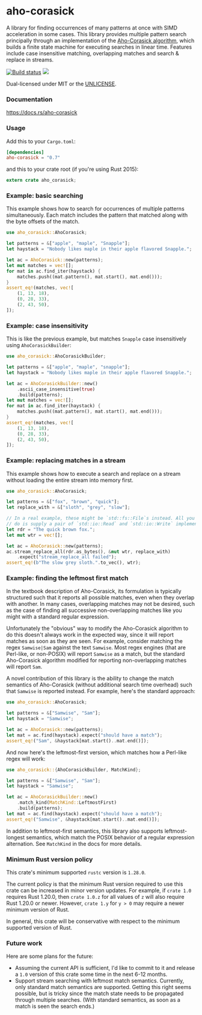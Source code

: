aho-corasick
============
A library for finding occurrences of many patterns at once with SIMD
acceleration in some cases. This library provides multiple pattern
search principally through an implementation of the
[Aho-Corasick algorithm](https://en.wikipedia.org/wiki/Aho%E2%80%93Corasick_algorithm),
which builds a finite state machine for executing searches in linear time.
Features include case insensitive matching, overlapping matches and search &
replace in streams.

[![Build status](https://github.com/BurntSushi/aho-corasick/workflows/ci/badge.svg)](https://github.com/BurntSushi/aho-corasick/actions)
[![](http://meritbadge.herokuapp.com/aho-corasick)](https://crates.io/crates/aho-corasick)

Dual-licensed under MIT or the [UNLICENSE](http://unlicense.org).


### Documentation

https://docs.rs/aho-corasick


### Usage

Add this to your `Cargo.toml`:

```toml
[dependencies]
aho-corasick = "0.7"
```

and this to your crate root (if you're using Rust 2015):

```rust
extern crate aho_corasick;
```


### Example: basic searching

This example shows how to search for occurrences of multiple patterns
simultaneously. Each match includes the pattern that matched along with the
byte offsets of the match.

```rust
use aho_corasick::AhoCorasick;

let patterns = &["apple", "maple", "Snapple"];
let haystack = "Nobody likes maple in their apple flavored Snapple.";

let ac = AhoCorasick::new(patterns);
let mut matches = vec![];
for mat in ac.find_iter(haystack) {
    matches.push((mat.pattern(), mat.start(), mat.end()));
}
assert_eq!(matches, vec![
    (1, 13, 18),
    (0, 28, 33),
    (2, 43, 50),
]);
```


### Example: case insensitivity

This is like the previous example, but matches `Snapple` case insensitively
using `AhoCorasickBuilder`:

```rust
use aho_corasick::AhoCorasickBuilder;

let patterns = &["apple", "maple", "snapple"];
let haystack = "Nobody likes maple in their apple flavored Snapple.";

let ac = AhoCorasickBuilder::new()
    .ascii_case_insensitive(true)
    .build(patterns);
let mut matches = vec![];
for mat in ac.find_iter(haystack) {
    matches.push((mat.pattern(), mat.start(), mat.end()));
}
assert_eq!(matches, vec![
    (1, 13, 18),
    (0, 28, 33),
    (2, 43, 50),
]);
```


### Example: replacing matches in a stream

This example shows how to execute a search and replace on a stream without
loading the entire stream into memory first.

```rust
use aho_corasick::AhoCorasick;

let patterns = &["fox", "brown", "quick"];
let replace_with = &["sloth", "grey", "slow"];

// In a real example, these might be `std::fs::File`s instead. All you need to
// do is supply a pair of `std::io::Read` and `std::io::Write` implementations.
let rdr = "The quick brown fox.";
let mut wtr = vec![];

let ac = AhoCorasick::new(patterns);
ac.stream_replace_all(rdr.as_bytes(), &mut wtr, replace_with)
    .expect("stream_replace_all failed");
assert_eq!(b"The slow grey sloth.".to_vec(), wtr);
```


### Example: finding the leftmost first match

In the textbook description of Aho-Corasick, its formulation is typically
structured such that it reports all possible matches, even when they overlap
with another. In many cases, overlapping matches may not be desired, such as
the case of finding all successive non-overlapping matches like you might with
a standard regular expression.

Unfortunately the "obvious" way to modify the Aho-Corasick algorithm to do
this doesn't always work in the expected way, since it will report matches as
soon as they are seen. For example, consider matching the regex `Samwise|Sam`
against the text `Samwise`. Most regex engines (that are Perl-like, or
non-POSIX) will report `Samwise` as a match, but the standard Aho-Corasick
algorithm modified for reporting non-overlapping matches will report `Sam`.

A novel contribution of this library is the ability to change the match
semantics of Aho-Corasick (without additional search time overhead) such that
`Samwise` is reported instead. For example, here's the standard approach:

```rust
use aho_corasick::AhoCorasick;

let patterns = &["Samwise", "Sam"];
let haystack = "Samwise";

let ac = AhoCorasick::new(patterns);
let mat = ac.find(haystack).expect("should have a match");
assert_eq!("Sam", &haystack[mat.start()..mat.end()]);
```

And now here's the leftmost-first version, which matches how a Perl-like
regex will work:

```rust
use aho_corasick::{AhoCorasickBuilder, MatchKind};

let patterns = &["Samwise", "Sam"];
let haystack = "Samwise";

let ac = AhoCorasickBuilder::new()
    .match_kind(MatchKind::LeftmostFirst)
    .build(patterns);
let mat = ac.find(haystack).expect("should have a match");
assert_eq!("Samwise", &haystack[mat.start()..mat.end()]);
```

In addition to leftmost-first semantics, this library also supports
leftmost-longest semantics, which match the POSIX behavior of a regular
expression alternation. See `MatchKind` in the docs for more details.


### Minimum Rust version policy

This crate's minimum supported `rustc` version is `1.28.0`.

The current policy is that the minimum Rust version required to use this crate
can be increased in minor version updates. For example, if `crate 1.0` requires
Rust 1.20.0, then `crate 1.0.z` for all values of `z` will also require Rust
1.20.0 or newer. However, `crate 1.y` for `y > 0` may require a newer minimum
version of Rust.

In general, this crate will be conservative with respect to the minimum
supported version of Rust.


### Future work

Here are some plans for the future:

* Assuming the current API is sufficient, I'd like to commit to it and release
  a `1.0` version of this crate some time in the next 6-12 months.
* Support stream searching with leftmost match semantics. Currently, only
  standard match semantics are supported. Getting this right seems possible,
  but is tricky since the match state needs to be propagated through multiple
  searches. (With standard semantics, as soon as a match is seen the search
  ends.)
